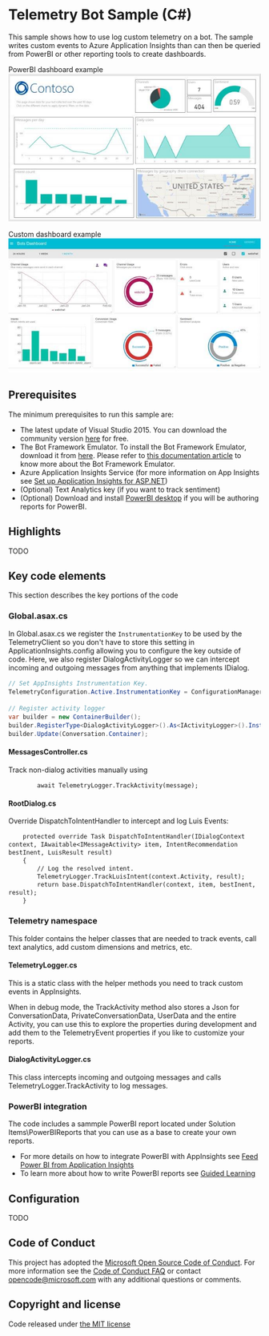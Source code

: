 # Telemetry Bot Sample (C#)

This sample  shows how to use log custom telemetry on a bot. The sample writes custom events to Azure Application Insights than can then be queried from PowerBI or other reporting tools to create dashboards.

PowerBI dashboard example  
![PowerBI Dashboard](Solution%20Items\Docs\Images\PowerBIDashboard.jpg)

Custom dashboard example  
![Custom Dashboard](Solution%20Items\Docs\Images\CustomDashboard.jpg)

## Prerequisites

The minimum prerequisites to run this sample are:
* The latest update of Visual Studio 2015. You can download the community version [here](http://www.visualstudio.com) for free.
* The Bot Framework Emulator. To install the Bot Framework Emulator, download it from [here](https://emulator.botframework.com/). Please refer to [this documentation article](https://github.com/microsoft/botframework-emulator/wiki/Getting-Started) to know more about the Bot Framework Emulator.
* Azure Application Insights Service (for more information on App Insights see [Set up Application Insights for ASP.NET](https://docs.microsoft.com/en-us/azure/application-insights/app-insights-asp-net))
* (Optional) Text Analytics key (if you want to track sentiment)
* (Optional) Download and install [PowerBI desktop](https://powerbi.microsoft.com/en-us/desktop/) if you will be authoring reports for PowerBI. 

## Highlights

TODO

## Key code elements
This section describes the key portions of the code 

### Global.asax.cs
In Global.asax.cs we register the `InstrumentationKey` to be used by the TelemetryClient so you don't have to store this setting in ApplicationInsights.config allowing you to configure the key outside of code. 
Here, we also register DialogActivityLogger so we can intercept incoming and outgoing messages from anything that implements IDialog.
```cs
// Set AppInsights Instrumentation Key. 
TelemetryConfiguration.Active.InstrumentationKey = ConfigurationManager.AppSettings["InstrumentationKey"];

// Register activity logger
var builder = new ContainerBuilder();
builder.RegisterType<DialogActivityLogger>().As<IActivityLogger>().InstancePerLifetimeScope();
builder.Update(Conversation.Container);
```

#### MessagesController.cs
Track non-dialog activities manually using

            await TelemetryLogger.TrackActivity(message);

#### RootDialog.cs
Override DispatchToIntentHandler to intercept and log Luis Events:

        protected override Task DispatchToIntentHandler(IDialogContext context, IAwaitable<IMessageActivity> item, IntentRecommendation bestInent, LuisResult result)
        {
            // Log the resolved intent. 
            TelemetryLogger.TrackLuisIntent(context.Activity, result);
            return base.DispatchToIntentHandler(context, item, bestInent, result);
        }

### Telemetry namespace
This folder contains the helper classes that are needed to track events, call text analytics, add custom dimensions and metrics, etc.

#### TelemetryLogger.cs
This is a static class with the helper methods you need to track custom events in AppInsights.

When in debug mode, the TrackActivity method also stores a Json for ConversationData, PrivateConversationData, UserData and the entire Activity, you can use this to explore the properties during development and add them to the TelemetryEvent properties if you like to customize your reports.

#### DialogActivityLogger.cs
This class intercepts incoming and outgoing messages and calls TelemetryLogger.TrackActivity to log messages.


### PowerBI integration
The code includes a sammple PowerBI report located under Solution Items\PowerBIReports that you can use as a base to create your own reports.
* For more details on how to integrate PowerBI with AppInsights see [Feed Power BI from Application Insights](https://docs.microsoft.com/en-us/azure/application-insights/app-insights-export-power-bi)
* To learn more about how to write PowerBI reports see [Guided Learning](https://powerbi.microsoft.com/en-us/guided-learning/)

## Configuration
TODO

## Code of Conduct

This project has adopted the [Microsoft Open Source Code of Conduct](https://opensource.microsoft.com/codeofconduct/).
For more information see the [Code of Conduct FAQ](https://opensource.microsoft.com/codeofconduct/faq/) or
contact [opencode@microsoft.com](mailto:opencode@microsoft.com) with any additional questions or comments.

## Copyright and license

Code released under [the MIT license](LICENSE)

